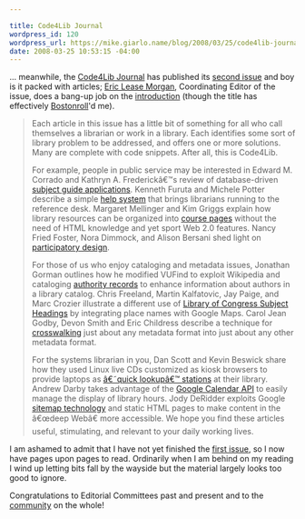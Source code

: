 ```yaml
---

title: Code4Lib Journal
wordpress_id: 120
wordpress_url: https://mike.giarlo.name/blog/2008/03/25/code4lib-journal/
date: 2008-03-25 10:53:15 -04:00
---
```

... meanwhile, the <a href="http://journal.code4lib.org/" target="_blank">Code4Lib Journal</a> has published its <a href="http://journal.code4lib.org/issues/issue2" target="_blank">second issue</a> and boy is it packed with articles; <a href="http://www.library.nd.edu/daiad/morgan/" target="_blank">Eric Lease Morgan</a>, Coordinating Editor of the issue, does a bang-up job on the <a href="http://journal.code4lib.org/articles/71" target="_blank">introduction</a> (though the title has effectively <a href="http://en.wikipedia.org/wiki/More_Than_a_Feeling" target="_blank">Bostonroll</a>'d me).
<blockquote>Each article in this issue has a little bit of something for all who call themselves a librarian or work in a library. Each identifies some sort of library problem to be addressed, and offers one or more solutions. Many are complete with code snippets. After all, this is Code4Lib.

For example, people in public service may be interested in Edward M. Corrado and Kathryn A. Frederickâ€™s review of database-driven <a href="http://journal.code4lib.org/articles/47">subject guide applications</a>. Kenneth Furuta and Michele Potter describe a simple <a href="http://journal.code4lib.org/articles/45">help system</a> that brings librarians running to the reference desk. Margaret Mellinger and Kim Griggs explain how library resources can be organized into <a href="http://journal.code4lib.org/articles/63">course pages</a> without the need of HTML knowledge and yet sport Web 2.0 features. Nancy Fried Foster, Nora Dimmock, and Alison Bersani shed light on <a href="http://journal.code4lib.org/articles/53">participatory design</a>.

For those of us who enjoy cataloging and metadata issues, Jonathan Gorman outlines how he modified VUFind to exploit Wikipedia and cataloging <a href="http://journal.code4lib.org/articles/57">authority records</a> to enhance information about authors in a library catalog. Chris Freeland, Martin Kalfatovic, Jay Paige, and Marc Crozier illustrate a different use of <a href="http://journal.code4lib.org/articles/52">Library of Congress Subject Headings</a> by integrating place names with Google Maps. Carol Jean Godby, Devon Smith and Eric Childress describe a technique for <a href="http://journal.code4lib.org/articles/54">crosswalking</a> just about any metadata format into just about any other metadata format.

For the systems librarian in you, Dan Scott and Kevin Beswick share how they used Linux live CDs customized as kiosk browsers to provide laptops as <a href="http://journal.code4lib.org/articles/49">â€˜quick lookupâ€™ stations</a> at their library. Andrew Darby takes advantage of the <a href="http://journal.code4lib.org/articles/46">Google Calendar API</a> to easily manage the display of library hours. Jody DeRidder exploits Google <a href="http://journal.code4lib.org/articles/43">sitemap technology</a> and static HTML pages to make content in the â€œdeep Webâ€ more accessible. We hope you find these articles useful, stimulating, and relevant to your daily working lives.</blockquote>
I  am ashamed to admit that I have not yet finished the <a href="http://journal.code4lib.org/issues/issue1" target="_blank">first issue</a>, so I now have pages upon pages to read.  Ordinarily when I am behind on my reading I wind up letting bits fall by the wayside but the material largely looks too good to ignore.

Congratulations to Editorial Committees past and present and to the <a href="http://code4lib.org/" target="_blank">community</a> on the whole!
